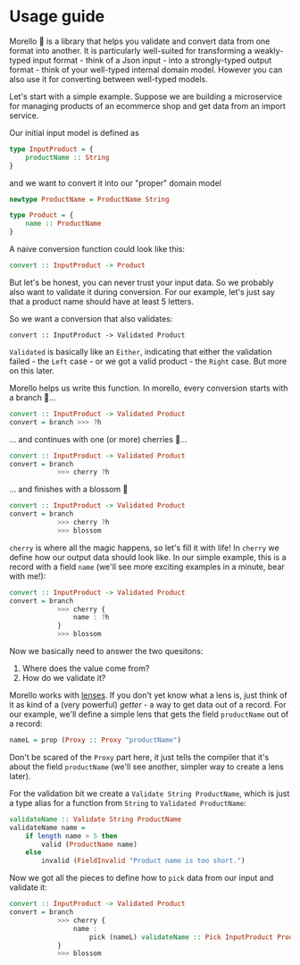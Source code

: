 # Usage guide

Morello 🍒 is a library that helps you validate and convert data from one format into another. It is particularly well-suited for transforming a weakly-typed input format - think of a Json input - into a strongly-typed output format - think of your well-typed internal domain model. However you can also use it for converting between well-typed models.

Let's start with a simple example. Suppose we are building a microservice for managing products of an ecommerce shop and get data from an import service. 

Our initial input model is defined as

```purescript
type InputProduct = {
    productName :: String 
}
```
and we want to convert it into our "proper" domain model

```purescript
newtype ProductName = ProductName String 

type Product = {
    name :: ProductName
}
```
A naive conversion function could look like this:

```purescript
convert :: InputProduct -> Product
```

But let's be honest, you can never trust your input data. So we probably also  want to validate it during conversion. For our example, let's just say that a product name should have at least 5 letters. 

So we want a conversion that also validates:

```purecript
convert :: InputProduct -> Validated Product
```

`Validated` is basically like an `Either`, indicating that either the validation failed - the `Left` case - or we got a valid product - the `Right` case. But more on this later.

Morello helps us write this function. In morello, every conversion starts with a branch 🌱...

```purescript 
convert :: InputProduct -> Validated Product
convert = branch >>> ?h 
```
... and continues with one (or more) cherries 🍒...

```purescript 
convert :: InputProduct -> Validated Product
convert = branch 
            >>> cherry ?h
```

... and finishes with a blossom 🌸 

```purescript 
convert :: InputProduct -> Validated Product
convert = branch 
            >>> cherry ?h
            >>> blossom 
```

`cherry` is where all the magic happens, so let's fill it with life! In `cherry` we define how our output data should look like. In our simple example, this is a record with a field `name` (we'll see more exciting examples in a minute, bear with me!):

```purescript 
convert :: InputProduct -> Validated Product
convert = branch 
            >>> cherry {
                name : ?h
            }
            >>> blossom 
```

Now we basically need to answer the two quesitons:
1. Where does the value come from?
2. How do we validate it?

Morello works with [lenses](https://github.com/purescript-contrib/purescript-profunctor-lenses). If you don't yet know what a lens is, just think of it as kind of a (very powerful) *getter* - a way to get data out of a record. For our example, we'll define a simple lens that gets the field `productName` out of a record:

```purescript
nameL = prop (Proxy :: Proxy "productName")
```

Don't be scared of the `Proxy` part here, it just tells the compiler that it's about the field `productName` (we'll see another, simpler way to create a lens later).

For the validation bit we create a `Validate String ProductName`, which is just a type alias for a function from `String` to `Validated ProductName`: 

```purescript 
validateName :: Validate String ProductName
validateName name = 
    if length name > 5 then 
        valid (ProductName name)
    else
        invalid (FieldInvalid "Product name is too short.")
```
Now we got all the pieces to define how to `pick` data from our input and validate it:

```purescript 
convert :: InputProduct -> Validated Product
convert = branch 
            >>> cherry {
                name : 
                    pick (nameL) validateName :: Pick InputProduct ProductName
            }
            >>> blossom 
```
